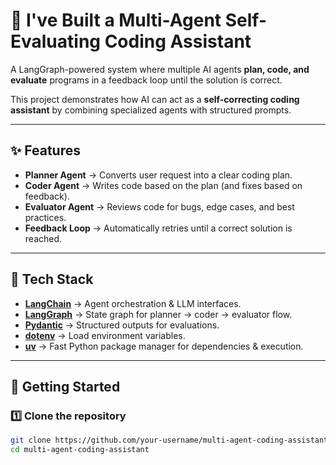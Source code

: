 # 🤖 I've Built a Multi-Agent Self-Evaluating Coding Assistant  

A LangGraph-powered system where multiple AI agents **plan, code, and evaluate** programs in a feedback loop until the solution is correct.  

This project demonstrates how AI can act as a **self-correcting coding assistant** by combining specialized agents with structured prompts.  

---

## ✨ Features
- **Planner Agent** → Converts user request into a clear coding plan.  
- **Coder Agent** → Writes code based on the plan (and fixes based on feedback).  
- **Evaluator Agent** → Reviews code for bugs, edge cases, and best practices.  
- **Feedback Loop** → Automatically retries until a correct solution is reached.  

---

## 🧩 Tech Stack
- **[LangChain](https://python.langchain.com/)** → Agent orchestration & LLM interfaces.  
- **[LangGraph](https://github.com/langchain-ai/langgraph)** → State graph for planner → coder → evaluator flow.  
- **[Pydantic](https://docs.pydantic.dev/)** → Structured outputs for evaluations.  
- **[dotenv](https://pypi.org/project/python-dotenv/)** → Load environment variables.  
- **[uv](https://github.com/astral-sh/uv)** → Fast Python package manager for dependencies & execution.  

---

## 🚀 Getting Started

### 1️⃣ Clone the repository
```bash
git clone https://github.com/your-username/multi-agent-coding-assistant.git
cd multi-agent-coding-assistant
